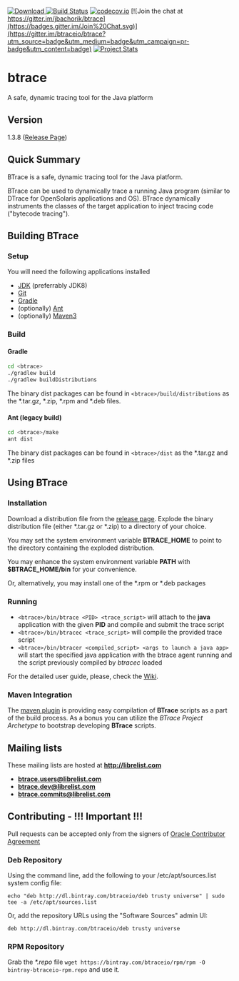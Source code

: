 [![Download](https://api.bintray.com/packages/btraceio/releases/btrace/images/download.svg) ](https://bintray.com/btraceio/releases/btrace/_latestVersion) [![Build Status](https://travis-ci.org/btraceio/btrace.svg?branch=master)](https://travis-ci.org/btraceio/btrace) [![codecov.io](https://codecov.io/github/btraceio/btrace/coverage.svg?branch=master)](https://codecov.io/github/btraceio/btrace?branch=master) [![Join the chat at https://gitter.im/jbachorik/btrace](https://badges.gitter.im/Join%20Chat.svg)](https://gitter.im/btraceio/btrace?utm_source=badge&utm_medium=badge&utm_campaign=pr-badge&utm_content=badge) [![Project Stats](https://www.openhub.net/p/btrace/widgets/project_thin_badge.gif)](https://www.openhub.net/p/btrace)

# btrace

A safe, dynamic tracing tool for the Java platform

## Version
1.3.8 ([Release Page](https://github.com/jbachorik/btrace/releases/latest))

## Quick Summary
BTrace is a safe, dynamic tracing tool for the Java platform.

BTrace can be used to dynamically trace a running Java program (similar to DTrace for OpenSolaris applications and OS). BTrace dynamically instruments the classes of the target application to inject tracing code ("bytecode tracing").

## Building BTrace

### Setup
You will need the following applications installed

* [JDK](http://www.oracle.com/technetwork/java/javase/downloads/jdk8-downloads-2133151.html) (preferrably JDK8)
* [Git](http://git-scm.com/downloads)
* [Gradle](http://gradle.org)
* (optionally) [Ant](http://ant.apache.org/bindownload.cgi)
* (optionally) [Maven3](http://maven.apache.org/download.cgi)

### Build

#### Gradle
```sh
cd <btrace>
./gradlew build
./gradlew buildDistributions
```
The binary dist packages can be found in `<btrace>/build/distributions` as the *.tar.gz, *.zip, *.rpm and *.deb files.

#### Ant (legacy build)
```sh
cd <btrace>/make
ant dist
```
The binary dist packages can be found in `<btrace>/dist` as the *.tar.gz and *.zip files


## Using BTrace
### Installation
Download a distribution file from the [release page](https://github.com/btraceio/btrace/releases/latest). Explode the binary distribution file (either *.tar.gz or *.zip) to a directory of your choice.

You may set the system environment variable __BTRACE_HOME__ to point to the directory containing the exploded distribution.

You may enhance the system environment variable __PATH__ with __$BTRACE_HOME/bin__ for your convenience.

Or, alternatively, you may install one of the *.rpm or *.deb packages

### Running
* `<btrace>/bin/btrace <PID> <trace_script>` will attach to the __java__ application with the given __PID__ and compile and submit the trace script
* `<btrace>/bin/btracec <trace_script>` will compile the provided trace script
* `<btrace>/bin/btracer <compiled_script> <args to launch a java app>` will start the specified java application with the btrace agent running and the script previously compiled by *btracec* loaded

For the detailed user guide, please, check the [Wiki](https://github.com/btraceio/btrace/wiki/Home).

### Maven Integration
The [maven plugin](https://github.com/btraceio/btrace-maven) is providing easy compilation of __BTrace__ scripts as a part of the build process. As a bonus you can utilize the _BTrace Project Archetype_ to bootstrap developing __BTrace__ scripts.

## Mailing lists

These mailing lists are hosted at **http://librelist.com**

* **btrace.users@librelist.com**
* **btrace.dev@librelist.com**
* **btrace.commits@librelist.com**

## Contributing - !!! Important !!!

Pull requests can be accepted only from the signers of [Oracle Contributor Agreement](http://www.oracle.com/technetwork/community/oca-486395.html)

### Deb Repository

Using the command line, add the following to your /etc/apt/sources.list system config file:

```
echo "deb http://dl.bintray.com/btraceio/deb trusty universe" | sudo tee -a /etc/apt/sources.list
```

Or, add the repository URLs using the "Software Sources" admin UI:

```
deb http://dl.bintray.com/btraceio/deb trusty universe
```

### RPM Repository

Grab the _*.repo_ file `wget https://bintray.com/btraceio/rpm/rpm -O bintray-btraceio-rpm.repo` and use it.
